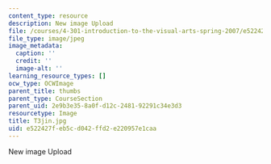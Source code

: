 ```yaml
---
content_type: resource
description: New image Upload
file: /courses/4-301-introduction-to-the-visual-arts-spring-2007/e522427feb5cd042ffd2e220957e1caa_T3jin.jpg
file_type: image/jpeg
image_metadata:
  caption: ''
  credit: ''
  image-alt: ''
learning_resource_types: []
ocw_type: OCWImage
parent_title: thumbs
parent_type: CourseSection
parent_uid: 2e9b3e35-8a0f-d12c-2481-92291c34e3d3
resourcetype: Image
title: T3jin.jpg
uid: e522427f-eb5c-d042-ffd2-e220957e1caa
---
```

New image Upload

